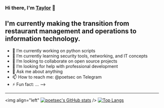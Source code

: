 ### Hi there, I'm [Taylor][linkedin] 👋

## I'm currently making the transition from restaurant management and operations to information technology.

- 🔭 I’m currently working on python scripts
- 🌱 I’m currently learning security tools, networking, and IT concepts
- 👯 I’m looking to collaborate on open source projects
- 🤔 I’m looking for help with professional development
- 💬 Ask me about anything
- 📫 How to reach me: @poetsec on Telegram
- ⚡ Fun fact: ...
-->

---

<img align="left" [![poetsec's GitHub stats](https://github-readme-stats.vercel.app/api?username=poetsec&show_icons=true&theme=tokyonight)](https://github.com/poetsec/github-readme-stats) />
[![Top Langs](https://github-readme-stats.vercel.app/api/top-langs/?username=poetsec&theme=tokyonight)](https://github.com/poetsec/github-readme-stats)


[linkedin]: https://www.linkedin.com/in/taylor-shakespear/ 
